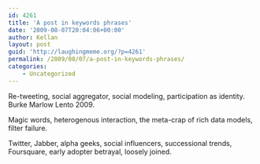 ```yaml
---
id: 4261
title: 'A post in keywords phrases'
date: '2009-08-07T20:04:06+00:00'
author: Kellan
layout: post
guid: 'http://laughingmeme.org/?p=4261'
permalink: /2009/08/07/a-post-in-keywords-phrases/
categories:
    - Uncategorized
---
```


Re-tweeting, social aggregator, social modeling, participation as identity. Burke Marlow Lento 2009.

Magic words, heterogenous interaction, the meta-crap of rich data models, filter failure.

Twitter, Jabber, alpha geeks, social influencers, successional trends, Foursquare, early adopter betrayal, loosely joined.